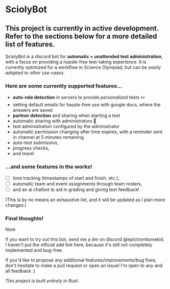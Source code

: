 # SciolyBot

## This project is currently in active development. Refer to the sections below for a more detailed list of features.

SciolyBot is a discord bot for **automatic + unattended test administration**, with a focus on providing a hassle-free test-taking experience.
It is currently optimized for a workflow in Science Olympiad, but can be _easily adapted to other use cases_.

### Here are some currently supported features...
- **auto-role detection** in servers to provide _personalized_ tests ✏️
- setting default emails for hassle-free use with google docs, where the answers are saved
- **partner detection** and sharing when starting a test
- automatic sharing with administrators 🔗
- test administration configured by the administrator
- automatic permission changing after time expires, with a reminder sent in channel at 5 minutes remaining
- auto-test submission,
- progress checks,
- and more!

### ...and some features in the works!
- [ ] time tracking (timestamps of start and finish, etc.),
- [ ] automatic team and event assignments through team rosters,
- [ ] and an ai chatbot to aid in grading and giving test feedback!

(This is by no means an exhaustive list, and it will be updated as I plan more changes.)

### Final thoughts!
>[!NOTE]
>If you want to try out this bot, send me a dm on discord @epictrombonekid. I haven't put the official add link here, because it's still not completely implemented and bug-free.

If you'd like to propose any additional features/improvements/bug fixes, don't hesitate to make a pull request or open an issue!
I'm open to any and all feedback :)

_This project is built entirely in Rust._
